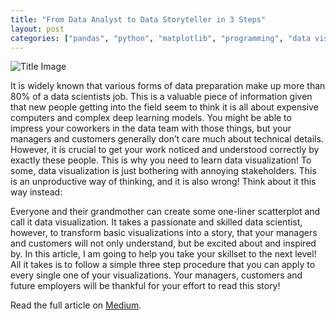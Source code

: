 ```yaml
---
title: "From Data Analyst to Data Storyteller in 3 Steps"
layout: post
categories: ["pandas", "python", "matplotlib", "programming", "data visualization", "data science"]
---
```


![Title Image](https://raw.githubusercontent.com/MaxHilsdorf/maxhilsdorf.github.io/master/_posts/data_analyst_storyteller.png)

It is widely known that various forms of data preparation make up more than 80% of a data scientists job. This is a valuable piece of information given that new people getting into the field seem to think it is all about expensive computers and complex deep learning models. You might be able to impress your coworkers in the data team with those things, but your managers and customers generally don’t care much about technical details. However, it is crucial to get your work noticed and understood correctly by exactly these people. This is why you need to learn data visualization!
To some, data visualization is just bothering with annoying stakeholders. This is an unproductive way of thinking, and it is also wrong! Think about it this way instead:

Everyone and their grandmother can create some one-liner scatterplot and call it data visualization. It takes a passionate and skilled data scientist, however, to transform basic visualizations into a story, that your managers and customers will not only understand, but be excited about and inspired by. In this article, I am going to help you take your skillset to the next level! All it takes is to follow a simple three step procedure that you can apply to every single one of your visualizations. Your managers, customers and future employers will be thankful for your effort to read this story!

Read the full article on [Medium](https://towardsdatascience.com/from-data-analyst-to-data-storyteller-in-3-steps-54b56815b567).
